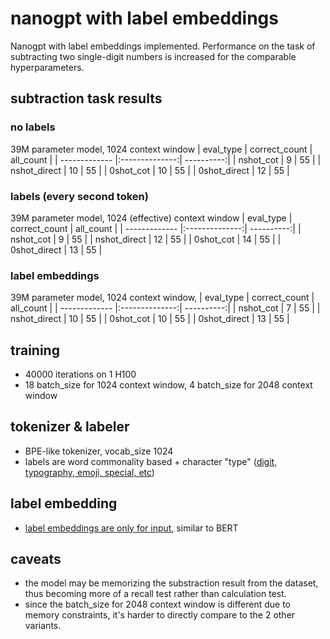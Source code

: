 # nanogpt with label embeddings

Nanogpt with label embeddings implemented. Performance on the task of subtracting two single-digit numbers is increased for the comparable hyperparameters.

## subtraction task results

### no labels
39M parameter model, 1024 context window
| eval_type     | correct_count  | all_count  |
| ------------- |:--------------:| ----------:|
| nshot_cot     | 9              | 55         |
| nshot_direct  | 10             | 55         |
| 0shot_cot     | 10             | 55         |
| 0shot_direct  | 12             | 55         |


### labels (every second token)
39M parameter model, 1024 (effective) context window
| eval_type     | correct_count  | all_count  |
| ------------- |:--------------:| ----------:|
| nshot_cot     | 9              | 55         |
| nshot_direct  | 12             | 55         |
| 0shot_cot     | 14             | 55         |
| 0shot_direct  | 13             | 55         |

### label embeddings
39M parameter model, 1024 context window, 
| eval_type     | correct_count  | all_count  |
| ------------- |:--------------:| ----------:|
| nshot_cot     | 7              | 55         |
| nshot_direct  | 10             | 55         |
| 0shot_cot     | 10             | 55         |
| 0shot_direct  | 13             | 55         |

## training

- 40000 iterations on 1 H100
- 18 batch_size for 1024 context window, 4 batch_size for 2048 context window

## tokenizer & labeler

- BPE-like tokenizer, vocab_size 1024
- labels are word commonality based + character "type" ([digit, typography, emoji, special, etc](toker.py#L249))

## label embedding
- [label embeddings are only for input](train.py#L176), similar to BERT

## caveats

- the model may be memorizing the substraction result from the dataset, thus becoming more of a recall test rather than calculation test.
- since the batch_size for 2048 context window is different due to memory constraints, it's harder to directly compare to the 2 other variants.
